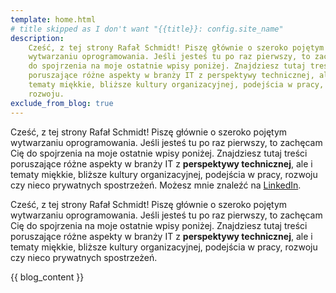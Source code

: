 ```yaml
---
template: home.html
# title skipped as I don't want "{{title}}: config.site_name"
description:
    Cześć, z tej strony Rafał Schmidt! Piszę głównie o szeroko pojętym
    wytwarzaniu oprogramowania. Jeśli jesteś tu po raz pierwszy, to zachęcam Cię
    do spojrzenia na moje ostatnie wpisy poniżej. Znajdziesz tutaj treści
    poruszające różne aspekty w branży IT z perspektywy technicznej, ale i
    tematy miękkie, bliższe kultury organizacyjnej, podejścia w pracy, czy
    rozwoju.
exclude_from_blog: true
---
```


<!-- markdownlint-disable -->
<div class="welcome desktop" markdown="1">
<!-- markdownlint-restore -->

Cześć, z tej strony Rafał Schmidt! Piszę głównie o szeroko pojętym
wytwarzaniu oprogramowania. Jeśli jesteś tu po raz pierwszy, to zachęcam Cię do
spojrzenia na moje ostatnie wpisy poniżej. Znajdziesz tutaj treści poruszające
różne aspekty w branży IT z **perspektywy technicznej**, ale i tematy miękkie,
bliższe kultury organizacyjnej, podejścia w pracy, rozwoju czy nieco prywatnych
spostrzeżeń. Możesz mnie znaleźć na
[LinkedIn](https://linkedin.com/in/rafalschmidt/).

<!-- markdownlint-disable -->
</div>
<!-- markdownlint-restore -->

<!-- markdownlint-disable -->
<div class="welcome mobile" markdown="1">
<!-- markdownlint-restore -->

Cześć, z tej strony Rafał Schmidt! Piszę głównie o szeroko pojętym
wytwarzaniu oprogramowania. Jeśli jesteś tu po raz pierwszy, to zachęcam Cię do
spojrzenia na moje ostatnie wpisy poniżej. Znajdziesz tutaj treści poruszające
różne aspekty w branży IT z **perspektywy technicznej**, ale i tematy miękkie,
bliższe kultury organizacyjnej, podejścia w pracy, rozwoju czy nieco prywatnych
spostrzeżeń.

<!-- markdownlint-disable -->
</div>
<!-- markdownlint-restore -->

<!-- TODO: couldn't manage to move it to .html so that I've added padding to welcome -->

{{ blog_content }}
